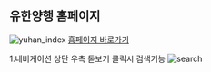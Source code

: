 ## 유한양행 홈페이지
![yuhan_index](https://user-images.githubusercontent.com/78772727/128841035-131e3c8d-7f20-4a66-a912-4ce1e075d431.png)
[홈페이지 바로가기](https://wlgnsld1108.github.io/yuhan/)

1.네비게이션 상단 우측 돋보기 클릭시 검색기능
![search](https://user-images.githubusercontent.com/78772727/128841561-c0708d23-afda-46cc-85ea-821a3ef41e57.png)
